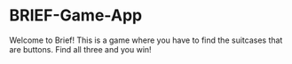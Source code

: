 # BRIEF-Game-App
Welcome to Brief! This is a game where you have to find the suitcases that are buttons. Find all three and you win!
